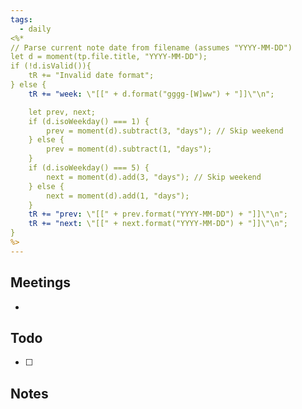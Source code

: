 ```yaml
---
tags:
  - daily
<%*
// Parse current note date from filename (assumes "YYYY-MM-DD")
let d = moment(tp.file.title, "YYYY-MM-DD");
if (!d.isValid()){
    tR += "Invalid date format";
} else {
    tR += "week: \"[[" + d.format("gggg-[W]ww") + "]]\"\n";

    let prev, next;
    if (d.isoWeekday() === 1) {
        prev = moment(d).subtract(3, "days"); // Skip weekend
    } else {
        prev = moment(d).subtract(1, "days");
    }
    if (d.isoWeekday() === 5) {
        next = moment(d).add(3, "days"); // Skip weekend
    } else {
        next = moment(d).add(1, "days");
    }
    tR += "prev: \"[[" + prev.format("YYYY-MM-DD") + "]]\"\n";
    tR += "next: \"[[" + next.format("YYYY-MM-DD") + "]]\"\n";
}
%>
---
```

## Meetings
- 

## Todo
- [ ] 

## Notes
